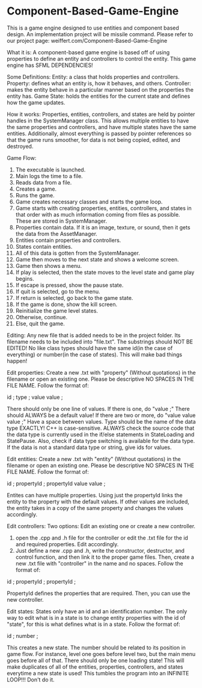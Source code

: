 # Component-Based-Game-Engine
This is a game engine designed to use entities and component based design.
An implementation project will be missile command.
Please refer to our project page: weiffert.com/Component-Based-Game-Engine

What it is:
A component-based game engine is based off of using properties to define an entity and controllers to control the entity.
This game engine has SFML DEPENDENCIES!

Some Definitions:
Entity: a class that holds properties and controllers. 
Property: defines what an entity is, how it behaves, and others.
Controller: makes the entity behave in a particular manner based on the properties the entity has.
Game State: holds the entities for the current state and defines how the game updates.

How it works:
Properties, entities, controllers, and states are held by pointer handles in the SystemManager class. This allows multiple entities to have the same properties and controllers, and have multiple states have the same entities. Additionally, almost everything is passed by pointer references so that the game runs smoother, for data is not being copied, edited, and destroyed.

Game Flow:
1. The executable is launched.
2. Main logs the time to a file.
3. Reads data from a file.
4. Creates a game.
5. Runs the game.
6. Game creates necessary classes and starts the game loop.
7. Game starts with creating properties, entities, controllers, and states in that order with as much information coming from files as possible. These are stored in SystemManager.
8. Properties contain data. If it is an image, texture, or sound, then it gets the data from the AssetManager.
9. Entities contain properties and controllers.
10. States contain entities.
11. All of this data is gotten from the SystemManager.
12. Game then moves to the next state and shows a welcome screen.
13. Game then shows a menu.
14. If play is selected, then the state moves to the level state and game play begins.
15. If escape is pressed, show the pause state.
16. If quit is selected, go to the menu.
17. If return is selected, go back to the game state.
18. If the game is done, show the kill screen.
19. Reinitialize the game level states.
20. Otherwise, continue.
21. Else, quit the game.

Editing:
Any new file that is added needs to be in the project folder. Its filename needs to be included into "file.txt". The substrings should NOT BE EDITED! No like class types should have the same id(in the case of everything) or number(in the case of states). This will make bad things happen! 

Edit properties: Create a new .txt with "property" (Without quotations) in the filename or open an existing one. Please be descriptive NO SPACES IN THE FILE NAME. Follow the format of:

id ;
type ;
value value ;

There should only be one line of values. If there is one, do "value ;" There should ALWAYS be a default value! If there are two or more, do "value value value ;" Have a space between values. 
Type should be the name of the data type EXACTLY! C++ is case-sensitive. ALWAYS check the source code that the data type is currently used in the if/else statements in StateLoading and StatePause. Also, check if data type switching is available for the data type. If the data is not a standard data type or string, give ids for values.

Edit entities: Create a new .txt with "entity" (Without quotations) in the filename or open an existing one. Please be descriptive NO SPACES IN THE FILE NAME. Follow the format of:

id ;
propertyId ;
propertyId value value ;

Entites can have multiple properties. Using just the propertyId links the entity to the property with the default values. If other values are included, the entity takes in a copy of the same property and changes the values accordingly.

Edit controllers: Two options: Edit an existing one or create a new controller.
1. open the .cpp and .h file for the controller or edit the .txt file for the id and required properties. Edit accordingly.
2. Just define a new .cpp and .h, write the constructor, destructor, and control function, and then link it to the proper game files. Then, create a new .txt file with "controller" in the name and no spaces. Follow the format of:

id ;
propertyId ;
propertyId ;

PropertyId defines the properties that are required. 
Then, you can use the new controller.

Edit states: States only have an id and an identification number. The only way to edit what is in a state is to change entity properties with the id of "state", for this is what defines what is in a state. Follow the format of:

id ;
number ;

This creates a new state. The number should be related to its position in game flow. For instance, level one goes before level two, but the main menu goes before all of that. There should only be one loading state! This will make duplicates of all of the entities, properties, controllers, and states everytime a new state is used! This tumbles the program into an INFINITE LOOP!!! Don't do it. 
